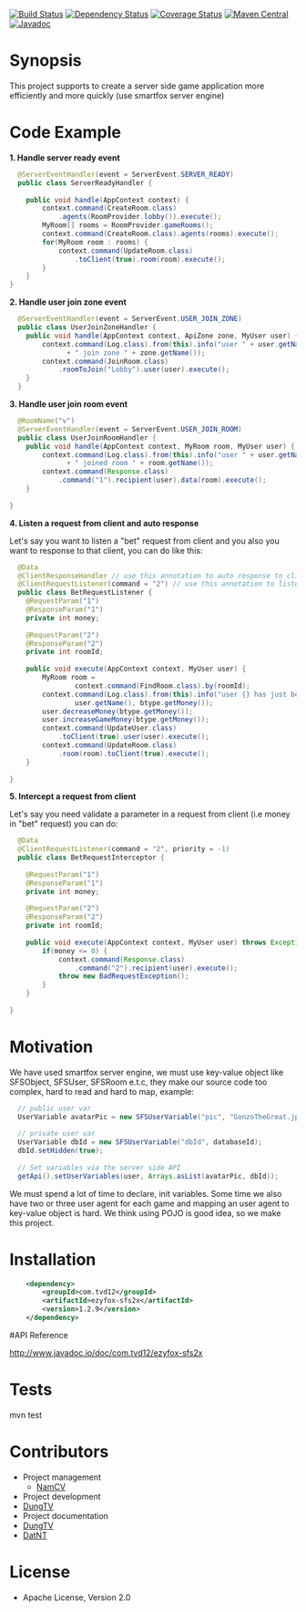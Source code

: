 [![Build Status](https://travis-ci.org/youngmonkeys/ezyfox-sfs2x.svg?branch=master)](https://travis-ci.org/youngmonkeys/ezyfox-sfs2x)
[![Dependency Status](https://www.versioneye.com/user/projects/574d34c8193d44000d50dd82/badge.svg?style=flat)](https://www.versioneye.com/user/projects/574d34c8193d44000d50dd82)
[![Coverage Status](https://coveralls.io/repos/github/youngmonkeys/ezyfox-sfs2x/badge.svg?branch=master)](https://coveralls.io/github/youngmonkeys/ezyfox-sfs2x?branch=master)
[![Maven Central](https://maven-badges.herokuapp.com/maven-central/com.tvd12/ezyfox-sfs2x/badge.svg)](https://maven-badges.herokuapp.com/maven-central/com.tvd12/ezyfox-sfs2x)
[![Javadoc](https://javadoc-emblem.rhcloud.com/doc/com.tvd12/ezyfox-sfs2x/badge.svg)](http://www.javadoc.io/doc/com.tvd12/ezyfox-sfs2x)

# Synopsis

This project supports to create a server side game application more efficiently and more quickly (use smartfox server engine)

# Code Example

**1. Handle server ready event**
```java
  @ServerEventHandler(event = ServerEvent.SERVER_READY)
  public class ServerReadyHandler {
    
    public void handle(AppContext context) {
        context.command(CreateRoom.class)
            .agents(RoomProvider.lobby()).execute();
        MyRoom[] rooms = RoomProvider.gameRooms(); 
        context.command(CreateRoom.class).agents(rooms).execute();
        for(MyRoom room : rooms) {
            context.command(UpdateRoom.class)
                .toClient(true).room(room).execute();
        }
    }
}
```

**2. Handle user join zone event**
```java
  @ServerEventHandler(event = ServerEvent.USER_JOIN_ZONE)
  public class UserJoinZoneHandler {
    public void handle(AppContext context, ApiZone zone, MyUser user) {
        context.command(Log.class).from(this).info("user " + user.getName() 
              + " join zone " + zone.getName());
        context.command(JoinRoom.class)
            .roomToJoin("Lobby").user(user).execute();
    }
  }
```

**3. Handle user join room event**

```java
  @RoomName("v")
  @ServerEventHandler(event = ServerEvent.USER_JOIN_ROOM)
  public class UserJoinRoomHandler {
    public void handle(AppContext context, MyRoom room, MyUser user) {
        context.command(Log.class).from(this).info("user " + user.getName() 
              + " joined room " + room.getName());
        context.command(Response.class)
            .command("1").recipient(user).data(room).execute();
    }
    
}
```

**4. Listen a request from client and auto response**

Let's say you want to listen a "bet" request from client and you also you want to response to that client, you can do like this:

```java
  @Data
  @ClientResponseHandler // use this annotation to auto response to client
  @ClientRequestListener(command = "2") // use this annotation to listen a request from client
  public class BetRequestListener {
    @RequestParam("1")
    @ResponseParam("1")
    private int money;
    
    @RequestParam("2")
    @ResponseParam("2")
    private int roomId;
    
    public void execute(AppContext context, MyUser user) {
        MyRoom room = 
                context.command(FindRoom.class).by(roomId);
        context.command(Log.class).from(this).info("user {} has just betted {} chips", 
                user.getName(), btype.getMoney());
        user.decreaseMoney(btype.getMoney());
        user.increaseGameMoney(btype.getMoney());
        context.command(UpdateUser.class)
            .toClient(true).user(user).execute();
        context.command(UpdateRoom.class)
            .room(room).toClient(true).execute();
    }
    
}

```

**5. Intercept a request from client**

Let's say you need validate a parameter in a request from client (i.e money in "bet" request) you can do:

```java
  @Data
  @ClientRequestListener(command = "2", priority = -1)
  public class BetRequestInterceptor {
    
    @RequestParam("1")
    @ResponseParam("1")
    private int money;
    
    @RequestParam("2")
    @ResponseParam("2")
    private int roomId;
    
    public void execute(AppContext context, MyUser user) throws Exception {
        if(money <= 0) {
            context.command(Response.class)
                .command("2").recipient(user).execute();
            throw new BadRequestException();
        }
    }
    
}
```

# Motivation

We have used smartfox server engine, we must use key-value object like SFSObject, SFSUser, SFSRoom e.t.c, they make our source code too complex, hard to read and hard to map, example:

```java
  // public user var
  UserVariable avatarPic = new SFSUserVariable("pic", "GonzoTheGreat.jpg");
   
  // private user var
  UserVariable dbId = new SFSUserVariable("dbId", databaseId);
  dbId.setHidden(true);
     
  // Set variables via the server side API
  getApi().setUserVariables(user, Arrays.asList(avatarPic, dbId));
```

We must spend a lot of time to declare, init variables. Some time we also have two or three user agent for each game and mapping an user agent to key-value object is hard. We think using POJO is good idea, so we make this project.

# Installation

```xml
	<dependency>
		<groupId>com.tvd12</groupId>
		<artifactId>ezyfox-sfs2x</artifactId>
		<version>1.2.9</version>
	</dependency>
```

#API Reference

http://www.javadoc.io/doc/com.tvd12/ezyfox-sfs2x

# Tests

mvn test

# Contributors

- Project management 
  - [NamCV](mailto:cungvinhnam@gmail.com)
- Project development
 - [DungTV](mailto:dungtv192@gmail.com)
- Project documentation
 - [DungTV](mailto:dungtv192@gmail.com)
 - [DatNT](mailto:dat.fithou@gmail.com)

# License

- Apache License, Version 2.0
	


